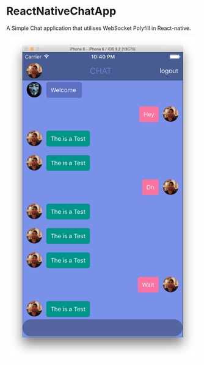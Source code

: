 # ReactNativeChatApp
A Simple Chat application that utilises WebSocket Polyfill in React-native. 

![](https://raw.githubusercontent.com/antigirl/ReactNativeChatApp/master/screenshot.png)
